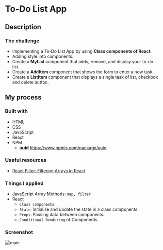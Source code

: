 # To-Do List App

## Description

### The challenge

- Implementing a To-Do List App by using **Class components of React**.
- Adding style into components.
- Create a **MyList** component that adds, remove, and display your to-do list.
- Create a **AddItem** component that shows the form to enter a new task.
- Create a **ListItem** component that displays a single task of list, checkbox and delete button.

## My process

### Built with

- HTML
- CSS
- JavaScript
- React
- NPM
  - **uuid** https://www.npmjs.com/package/uuid

### Useful resources

- [React Filter: Filtering Arrays in React](https://upmostly.com/tutorials/react-filter-filtering-arrays-in-react-with-examples)

### Things I applied

- JavaScript Array Methods: `map, filter`
- React
  - `Class components`
  - `State`: Initialise and update the state in a class components.
  - `Props`: Passing data between components.
  - `Conditional Rendering` of Components.

### Screenshot

![main](https://user-images.githubusercontent.com/83196262/139526042-97de40ab-7273-4ba4-87e1-f210d180c5a7.png)

